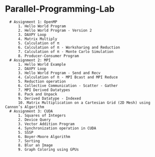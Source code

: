 # Parallel-Programming-Lab
      # Assignment 1: OpenMP 
          1. Hello World Program
          2. Hello World Program - Version 2 
          3. DAXPY Loop
          4. Matrix Multiply
          5. Calculation of π
          6. Calculation of π - Worksharing and Reduction
          7. Calculation of π - Monte Carlo Simulation
          8. Producer-Consumer Program
      # Assignment 2: MPI 
          1. Hello World Example
          2. DAXPY Loop
          3. Hello World Program - Send and Recv
          4. Calculation of π - MPI Bcast and MPI Reduce
          5. Reduction operation
          6. Collective Communication - Scatter - Gather
          7. MPI Derived Datatypes
          8. Pack and Unpack
          9. Derived Datatype - Indexed
          10. Matrix Multiplication on a Cartesian Grid (2D Mesh) using Cannon’s Algorithm
      # Assignment 3: CUDA 
          1. Squares of Integers
          2. Device Query
          3. Vector Addition Program
          4. Synchronization operation in CUDA
          5. SSSP
          6. Boyer-Moore Algorithm
          7. Sorting
          8. Blur an Image
          9. Graph Coloring using GPUs
